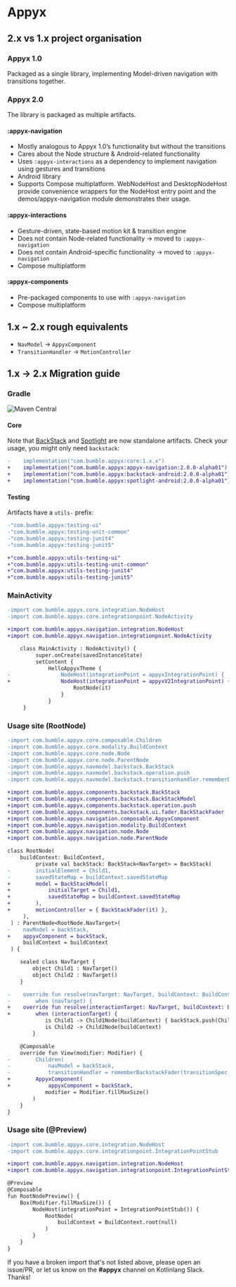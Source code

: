 # Appyx


## 2.x vs 1.x project organisation

### Appyx 1.0
Packaged as a single library, implementing Model-driven navigation with transitions together.

### Appyx 2.0
The library is packaged as multiple artifacts.

#### :appyx-navigation

- Mostly analogous to Appyx 1.0’s functionality but without the transitions
- Cares about the Node structure & Android-related functionality
- Uses `:appyx-interactions` as a dependency to implement navigation using gestures and transitions
- Android library
- Supports Compose multiplatform. WebNodeHost and DesktopNodeHost provide convenience wrappers for
  the NodeHost entry point and the demos/appyx-navigation module demonstrates their usage.

#### :appyx-interactions

- Gesture-driven, state-based motion kit & transition engine
- Does not contain Node-related functionality → moved to `:appyx-navigation`
- Does not contain Android-specific functionality → moved to `:appyx-navigation`
- Compose multiplatform
   
#### :appyx-components

- Pre-packaged components to use with `:appyx-navigation`
- Compose multiplatform
 

## 1.x ~ 2.x rough equivalents

- `NavModel` -> `AppyxComponent`
- `TransitionHandler` -> `MotionController`


## 1.x → 2.x Migration guide

### Gradle

![Maven Central](https://img.shields.io/maven-central/v/com.bumble.appyx/appyx-interactions)

#### Core

Note that [BackStack](../components/backstack.md) and [Spotlight](../components/spotlight.md) are now standalone artifacts. Check your usage, you might only need `backstack`:

```diff
-    implementation("com.bumble.appyx:core:1.x.x")
+    implementation("com.bumble.appyx:appyx-navigation:2.0.0-alpha01")
+    implementation("com.bumble.appyx:backstack-android:2.0.0-alpha01")
+    implementation("com.bumble.appyx:spotlight-android:2.0.0-alpha01")
```



#### Testing

Artifacts have a `utils-` prefix:

```diff
-"com.bumble.appyx:testing-ui"
-"com.bumble.appyx:testing-unit-common"
-"com.bumble.appyx:testing-junit4"
-"com.bumble.appyx:testing-junit5"

+"com.bumble.appyx:utils-testing-ui"
+"com.bumble.appyx:utils-testing-unit-common"
+"com.bumble.appyx:utils-testing-junit4"
+"com.bumble.appyx:utils-testing-junit5"
```


### MainActivity

```diff
-import com.bumble.appyx.core.integration.NodeHost
-import com.bumble.appyx.core.integrationpoint.NodeActivity

+import com.bumble.appyx.navigation.integration.NodeHost
+import com.bumble.appyx.navigation.integrationpoint.NodeActivity

    class MainActivity : NodeActivity() {
         super.onCreate(savedInstanceState)
         setContent {
             HelloAppyxTheme {
-                NodeHost(integrationPoint = appyxIntegrationPoint) {
+                NodeHost(integrationPoint = appyxV2IntegrationPoint) {
                     RootNode(it)
                 }
             }
     }
```

### Usage site (RootNode)

```diff
-import com.bumble.appyx.core.composable.Children
-import com.bumble.appyx.core.modality.BuildContext
-import com.bumble.appyx.core.node.Node
-import com.bumble.appyx.core.node.ParentNode
-import com.bumble.appyx.navmodel.backstack.BackStack
-import com.bumble.appyx.navmodel.backstack.operation.push
-import com.bumble.appyx.navmodel.backstack.transitionhandler.rememberBackstackFader

+import com.bumble.appyx.components.backstack.BackStack
+import com.bumble.appyx.components.backstack.BackStackModel
+import com.bumble.appyx.components.backstack.operation.push
+import com.bumble.appyx.components.backstack.ui.fader.BackStackFader
+import com.bumble.appyx.navigation.composable.AppyxComponent
+import com.bumble.appyx.navigation.modality.BuildContext
+import com.bumble.appyx.navigation.node.Node
+import com.bumble.appyx.navigation.node.ParentNode

class RootNode(
    buildContext: BuildContext,
         private val backStack: BackStack<NavTarget> = BackStack(
-        initialElement = Child1,
-        savedStateMap = buildContext.savedStateMap
+        model = BackStackModel(
+            initialTarget = Child1,
+            savedStateMap = buildContext.savedStateMap
+        ),
+        motionController = { BackStackFader(it) },
     ),
 ) : ParentNode<RootNode.NavTarget>(
-    navModel = backStack,
+    appyxComponent = backStack,
     buildContext = buildContext
 ) {

    sealed class NavTarget {
        object Child1 : NavTarget()
        object Child2 : NavTarget()
    }

-    override fun resolve(navTarget: NavTarget, buildContext: BuildContext): Node =
-        when (navTarget) {
+    override fun resolve(interactionTarget: NavTarget, buildContext: BuildContext): Node =
+        when (interactionTarget) {
            is Child1 -> Child1Node(buildContext) { backStack.push(Child2) }
            is Child2 -> Child2Node(buildContext)
        }

    @Composable
    override fun View(modifier: Modifier) {
-        Children(
-            navModel = backStack,
-            transitionHandler = rememberBackstackFader(transitionSpec = { spring() }),
+        AppyxComponent(
+            appyxComponent = backStack,
            modifier = Modifier.fillMaxSize()
        )
    }
}
```


### Usage site (@Preview)

```diff
-import com.bumble.appyx.core.integration.NodeHost
-import com.bumble.appyx.core.integrationpoint.IntegrationPointStub

+import com.bumble.appyx.navigation.integration.NodeHost
+import com.bumble.appyx.navigation.integrationpoint.IntegrationPointStub

@Preview
@Composable
fun RootNodePreview() {
    Box(Modifier.fillMaxSize()) {
        NodeHost(integrationPoint = IntegrationPointStub()) {
            RootNode(
                buildContext = BuildContext.root(null)
            )
        }
    }
}
```

If you have a broken import that's not listed above, please open an issue/PR, or let us know on the **#appyx** channel on Kotlinlang Slack. Thanks!
